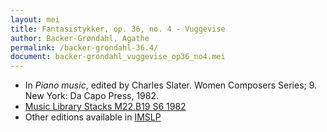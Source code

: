 ```yaml
---
layout: mei
title: Fantasistykker, op. 36, no. 4 - Vuggevise
author: Backer-Grøndahl, Agathe
permalink: /backer-grondahl-36.4/
document: backer-grondahl_vuggevise_op36_no4.mei
---
```


- In *Piano music*, edited by Charles Slater. Women Composers Series; 9. New York: Da Capo Press, 1982.
- <a href="https://tufts-primo.hosted.exlibrisgroup.com/permalink/f/14dinuo/01TUN_ALMA2185674780003851" target="_blank">Music Library Stacks M22.B19 S6 1982</a>
- Other editions available in <a href="https://imslp.org/wiki/10_Fantasistykker%2C_Op.36_(Backer-Gr%C3%B8ndahl%2C_Agathe)" target="_blank">IMSLP</a>
